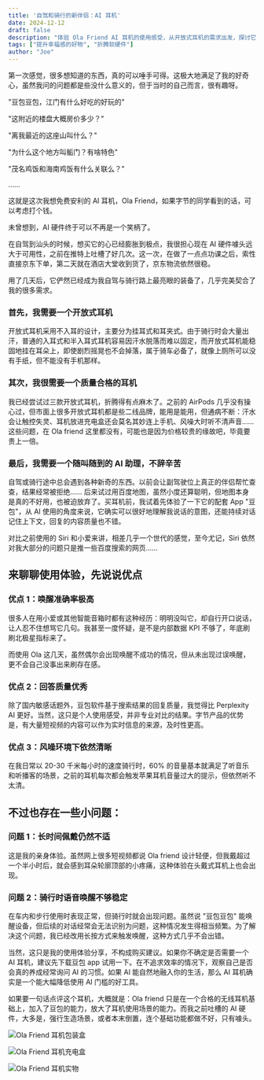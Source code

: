 ```yaml
---
title: '自驾和骑行的新伴侣：AI 耳机'
date: 2024-12-12
draft: false
description: "体验 Ola Friend AI 耳机的使用感受，从开放式耳机的需求出发，探讨它在自驾和骑行场景下的优缺点，以及 AI 助手如何改变我们的日常生活。"
tags: ["提升幸福感的好物", "折腾软硬件"]
author: "Joe"
---
```


第一次感觉，很多想知道的东西，真的可以唾手可得。这极大地满足了我的好奇心，虽然我问的问题都是些没什么意义的，但于当时的自己而言，很有趣呀。

"豆包豆包，江门有什么好吃的好玩的"

"这附近的楼盘大概房价多少？"

"离我最近的这座山叫什么？"

"为什么这个地方叫鲘门？有啥特色"

"茂名鸡饭和海南鸡饭有什么关联么？"

……

这就是这次我想免费安利的 AI 耳机，Ola Friend，如果字节的同学看到的话，可以考虑打个钱。

未曾想到，AI 硬件终于可以不再是一个笑柄了。

在自驾到汕头的时候，想买它的心已经膨胀到极点，我很担心现在 AI 硬件噱头远大于可用性，之前在推特上吐槽了好几次。这一次，在做了一点点功课之后，索性直接京东下单，第二天就在酒店大堂收到货了，京东物流依然很稳。

用了几天后，它俨然已经成为我自驾与骑行路上最亮眼的装备了，几乎完美契合了我的很多需求。

### 首先，我需要一个开放式耳机

开放式耳机采用不入耳的设计，主要分为挂耳式和耳夹式。由于骑行时会大量出汗，普通的入耳式和半入耳式耳机容易因汗水脱落而难以固定，而开放式耳机能稳固地挂在耳朵上，即使剧烈摇晃也不会掉落，属于骑车必备了，就像上厕所可以没有手纸，但不能没有手机那样。

### 其次，我很需要一个质量合格的耳机

我已经尝试过三款开放式耳机，折腾得有点麻木了。之前的 AirPods 几乎没有操心过，但市面上很多开放式耳机都是些二线品牌，能用是能用，但通病不断：汗水会让触控失灵、耳机放进充电盒还会莫名其妙连上手机、风噪大时听不清声音…… 这些问题，在 Ola friend 这里都没有，可能也是因为价格较贵的缘故吧，毕竟要贵上一倍。

### 最后，我需要一个随叫随到的 AI 助理，不辞辛苦

自驾或骑行途中总会遇到各种新奇的东西。以前会让副驾驶位上真正的伴侣帮忙查查，结果经常被拒绝…… 后来试过用百度地图，虽然小度还算聪明，但地图本身是真的不好用，也被迫放弃了。买耳机前，我试着先体验了一下它的配套 App "豆包"，从 AI 使用的角度来说，它确实可以很好地理解我说话的意图，还能持续对话记住上下文，回复的内容质量也不错。

对比之前使用的 Siri 和小爱来讲，相差几乎一个世代的感觉，至今尤记，Siri 依然对我大部分的问题只是推一些百度搜索的网页……

## 来聊聊使用体验，先说说优点

### 优点 1：唤醒准确率极高

很多人在用小爱或其他智能音箱时都有这种经历：明明没叫它，却自行开口说话，让人忍不住想骂它几句。我甚至一度怀疑，是不是内部数据 KPI 不够了，年底刷刷北极星指标来了。

而使用 Ola 这几天，虽然偶尔会出现唤醒不成功的情况，但从未出现过误唤醒，更不会自己没事出来刷存在感。

### 优点 2：回答质量优秀

除了国内敏感话题外，豆包软件基于搜索结果的回复质量，我觉得比 Perplexity AI 更好。当然，这只是个人使用感受，并非专业对比的结果。字节产品的优势是，有大量短视频的内容可以作为实时信息的来源，及时性更高。

### 优点 3：风噪环境下依然清晰

在我日常以 20-30 千米每小时的速度骑行时，60% 的音量基本就满足了听音乐和听播客的场景，之前的耳机每次都会触发苹果耳机音量过大的提示，但依然听不太清。

## 不过也存在一些小问题：

### 问题 1：长时间佩戴仍然不适

这是我的亲身体验。虽然网上很多短视频都说 Ola friend 设计轻便，但我戴超过一个半小时后，就会感到耳朵轮廓顶部的小疼痛，这种体验在头戴式耳机上也会出现。

### 问题 2：骑行时语音唤醒不够稳定

在车内和步行使用时表现正常，但骑行时就会出现问题。虽然说 "豆包豆包" 能唤醒设备，但后续的对话经常会无法识别为问题，这种情况发生得相当频繁。为了解决这个问题，我已经改用长按方式来触发唤醒，这种方式几乎不会出错。

当然，这只是我的使用体验分享，不构成购买建议。如果你不确定是否需要一个 AI 耳机，建议先下载豆包 app 试用一下。在不追求效率的情况下，观察自己是否会真的养成经常询问 AI 的习惯。如果 AI 能自然地融入你的生活，那么 AI 耳机确实是一个能大幅降低使用 AI 门槛的好工具。

如果要一句话点评这个耳机，大概就是：Ola friend 只是在一个合格的无线耳机基础上，加入了豆包的能力，放大了耳机使用场景的能力。而我之前吐槽的 AI 硬件，大多是，强行生造场景，或者本末倒置，连个基础功能都做不好，只有噱头。

![Ola Friend 耳机包装盒](/images/posts/ola-friend-ai-earphone/IMG_3038.webp)

![Ola Friend 耳机充电盒](/images/posts/ola-friend-ai-earphone/IMG_3037.webp)

![Ola Friend 耳机实物](/images/posts/ola-friend-ai-earphone/IMG_3034.webp)